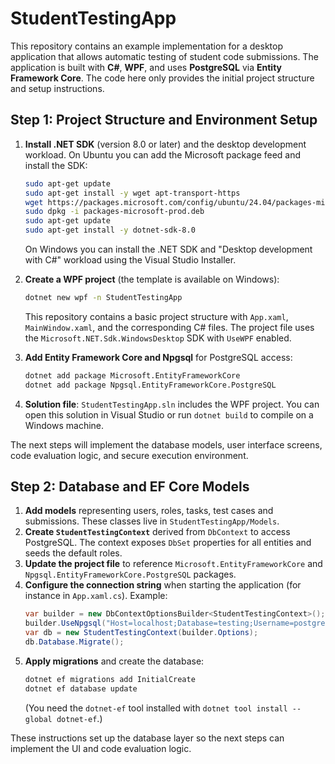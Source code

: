 # StudentTestingApp

This repository contains an example implementation for a desktop application that allows automatic testing of student code submissions. The application is built with **C#**, **WPF**, and uses **PostgreSQL** via **Entity Framework Core**. The code here only provides the initial project structure and setup instructions.

## Step 1: Project Structure and Environment Setup

1. **Install .NET SDK** (version 8.0 or later) and the desktop development workload. On Ubuntu you can add the Microsoft package feed and install the SDK:
   ```bash
   sudo apt-get update
   sudo apt-get install -y wget apt-transport-https
   wget https://packages.microsoft.com/config/ubuntu/24.04/packages-microsoft-prod.deb
   sudo dpkg -i packages-microsoft-prod.deb
   sudo apt-get update
   sudo apt-get install -y dotnet-sdk-8.0
   ```
   On Windows you can install the .NET SDK and "Desktop development with C#" workload using the Visual Studio Installer.

2. **Create a WPF project** (the template is available on Windows):
   ```bash
   dotnet new wpf -n StudentTestingApp
   ```
   This repository contains a basic project structure with `App.xaml`, `MainWindow.xaml`, and the corresponding C# files. The project file uses the `Microsoft.NET.Sdk.WindowsDesktop` SDK with `UseWPF` enabled.

3. **Add Entity Framework Core and Npgsql** for PostgreSQL access:
   ```bash
   dotnet add package Microsoft.EntityFrameworkCore
   dotnet add package Npgsql.EntityFrameworkCore.PostgreSQL
   ```

4. **Solution file**: `StudentTestingApp.sln` includes the WPF project. You can open this solution in Visual Studio or run `dotnet build` to compile on a Windows machine.

The next steps will implement the database models, user interface screens, code evaluation logic, and secure execution environment.

## Step 2: Database and EF Core Models

1. **Add models** representing users, roles, tasks, test cases and submissions. These classes live in `StudentTestingApp/Models`.
2. **Create `StudentTestingContext`** derived from `DbContext` to access PostgreSQL. The context exposes `DbSet` properties for all entities and seeds the default roles.
3. **Update the project file** to reference `Microsoft.EntityFrameworkCore` and `Npgsql.EntityFrameworkCore.PostgreSQL` packages.
4. **Configure the connection string** when starting the application (for instance in `App.xaml.cs`). Example:
   ```csharp
   var builder = new DbContextOptionsBuilder<StudentTestingContext>();
   builder.UseNpgsql("Host=localhost;Database=testing;Username=postgres;Password=secret");
   var db = new StudentTestingContext(builder.Options);
   db.Database.Migrate();
   ```
5. **Apply migrations** and create the database:
   ```bash
   dotnet ef migrations add InitialCreate
   dotnet ef database update
   ```
   (You need the `dotnet-ef` tool installed with `dotnet tool install --global dotnet-ef`.)

These instructions set up the database layer so the next steps can implement the UI and code evaluation logic.
